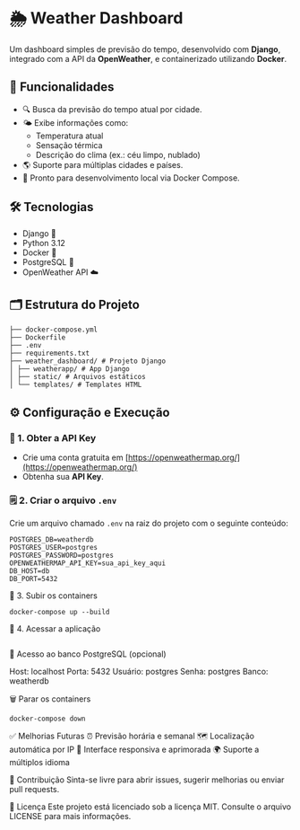 # 🌦️ Weather Dashboard

Um dashboard simples de previsão do tempo, desenvolvido com **Django**, integrado com a API da **OpenWeather**, e containerizado utilizando **Docker**.

## 🚀 Funcionalidades

- 🔍 Busca da previsão do tempo atual por cidade.
- 🌤️ Exibe informações como:
  - Temperatura atual
  - Sensação térmica
  - Descrição do clima (ex.: céu limpo, nublado)
- 🌎 Suporte para múltiplas cidades e países.
- 🔧 Pronto para desenvolvimento local via Docker Compose.

## 🛠️ Tecnologias

- Django 🐍
- Python 3.12
- Docker 🐳
- PostgreSQL 🐘
- OpenWeather API ☁️

## 🗂️ Estrutura do Projeto
    
    ├── docker-compose.yml
    ├── Dockerfile
    ├── .env
    ├── requirements.txt
    ├── weather_dashboard/ # Projeto Django
    │ ├── weatherapp/ # App Django
    │ ├── static/ # Arquivos estáticos
    │ └── templates/ # Templates HTML


## ⚙️ Configuração e Execução

### 🔑 1. Obter a API Key

- Crie uma conta gratuita em [https://openweathermap.org/](https://openweathermap.org/)
- Obtenha sua **API Key**.

### 🗒️ 2. Criar o arquivo `.env`

Crie um arquivo chamado `.env` na raiz do projeto com o seguinte conteúdo:

```env
POSTGRES_DB=weatherdb
POSTGRES_USER=postgres
POSTGRES_PASSWORD=postgres
OPENWEATHERMAP_API_KEY=sua_api_key_aqui
DB_HOST=db
DB_PORT=5432
```

🐳 3. Subir os containers
```
docker-compose up --build
```
🔗 4. Acessar a aplicação
```Acesse no navegador: http://localhost:8000
```
🐘 Acesso ao banco PostgreSQL (opcional)

Host: localhost
Porta: 5432
Usuário: postgres
Senha: postgres
Banco: weatherdb

🗑️ Parar os containers
```
docker-compose down
```

✅ Melhorias Futuras
⏰ Previsão horária e semanal
🗺️ Localização automática por IP
🎨 Interface responsiva e aprimorada
🌍 Suporte a múltiplos idioma

🤝 Contribuição
Sinta-se livre para abrir issues, sugerir melhorias ou enviar pull requests.

📜 Licença
Este projeto está licenciado sob a licença MIT. Consulte o arquivo LICENSE para mais informações.

